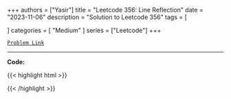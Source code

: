 
+++
authors = ["Yasir"]
title = "Leetcode 356: Line Reflection"
date = "2023-11-06"
description = "Solution to Leetcode 356"
tags = [
    
]
categories = [
    "Medium"
]
series = ["Leetcode"]
+++



[`Problem Link`](https://leetcode.com/problems/line-reflection/description/)

---

**Code:**

{{< highlight html >}}

{{< /highlight >}}

